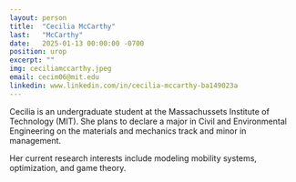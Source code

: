 ```yaml
---
layout: person
title:  "Cecilia McCarthy"
last:   "McCarthy"
date:   2025-01-13 00:00:00 -0700
position: urop
excerpt: ""
img: ceciliamccarthy.jpeg
email: cecim06@mit.edu
linkedin: www.linkedin.com/in/cecilia-mccarthy-ba149023a
---
```


Cecilia is an undergraduate student at the Massachussets Institute of Technology (MIT). 
She plans to declare a major in Civil and Environmental Engineering on the materials and mechanics track and minor in management.

Her current research interests include modeling mobility systems, optimization, and game theory. 
